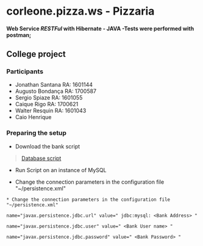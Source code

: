 # corleone.pizza.ws - Pizzaria

#### Web Service _RESTFul_ with Hibernate - __JAVA__ -Tests were performed with postman;
## College project

### Participants ###
* Jonathan Santana RA: 1601144
* Augusto Bondança RA: 1700587
* Sergio Spiaze RA: 1601055
* Caique Rigo RA: 1700621
* Walter Resquin RA: 1601043
* Caio Henrique

### Preparing the setup ###

* Download the bank script

> [Database script](https://drive.google.com/file/d/1CueIqUimDL9WbKdSAkjUbYGuNfMfIUiJ/view?usp=sharing)

* Run Script on an instance of MySQL

* Change the connection parameters in the configuration file "~/persistence.xml"

```
* Change the connection parameters in the configuration file "~/persistence.xml"
```
```
name="javax.persistence.jdbc.url" value=" jdbc:mysql: <Bank Address> " 
```
```
name="javax.persistence.jdbc.user" value=" <Bank User name> "
```
```
name="javax.persistence.jdbc.password" value=" <Bank Password> "
```


